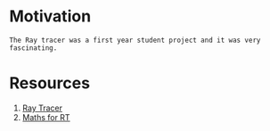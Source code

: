 # Motivation
```
The Ray tracer was a first year student project and it was very fascinating.
```

# Resources

1. [Ray Tracer](https://en.wikipedia.org/wiki/Ray_tracing_(graphics))
2. [Maths for RT](http://immersivemath.com/ila/index.html)



